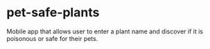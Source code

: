 pet-safe-plants
===============

Mobile app that allows user to enter a plant name and discover if it is poisonous or safe for their pets.
